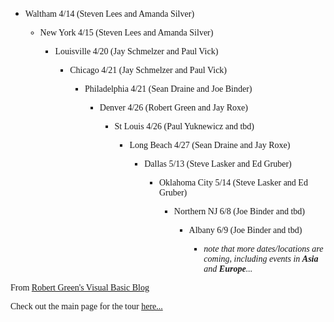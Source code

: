   * <font face="Verdana">Waltham 4/14 (Steven Lees and Amanda Silver)
      * <font face="Verdana">New York 4/15 (Steven Lees and Amanda Silver)
          * <font face="Verdana">Louisville 4/20 (Jay Schmelzer and Paul Vick)
              * <font face="Verdana">Chicago 4/21 (Jay Schmelzer and Paul Vick)
                  * <font face="Verdana">Philadelphia 4/21 (Sean Draine and Joe Binder)
                      * <font face="Verdana">Denver 4/26 (Robert Green and Jay Roxe)
                          * <font face="Verdana">St Louis 4/26 (Paul Yuknewicz and tbd)
                              * <font face="Verdana">Long Beach 4/27 (Sean Draine and Jay Roxe)
                                  * <font face="Verdana">Dallas 5/13 (Steve Lasker and Ed Gruber)
                                      * <font face="Verdana">Oklahoma City 5/14 (Steve Lasker and Ed Gruber)
                                          * <font face="Verdana">Northern NJ 6/8 (Joe Binder and tbd)
                                              * <font face="Verdana">Albany 6/9 (Joe Binder and tbd)
                                                  * _<font face="Verdana">note that more dates/locations are coming, including events in **Asia** and **Europe**..._

From [Robert Green's Visual Basic Blog](http://blogs.msdn.com/rgreen_msft/archive/2004/04/12/111938.aspx)

Check out the main page for the tour [here...](http://msdn.microsoft.com/vbasic/worldtour)